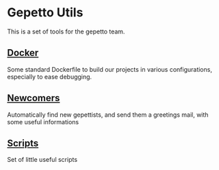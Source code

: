 # Gepetto Utils

This is a set of tools for the gepetto team.

## [Docker](docker)

Some standard Dockerfile to build our projects in various configurations, especially to ease debugging.

## [Newcomers](newcomers)

Automatically find new gepettists, and send them a greetings mail, with some useful informations

## [Scripts](scripts)

Set of little useful scripts
